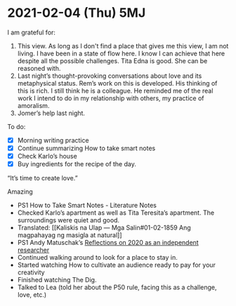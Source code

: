 # 2021-02-04 (Thu) 5MJ

I am grateful for:

1. This view. As long as I don't find a place that gives me this view, I am not living. I have been in a state of flow here. I know I can achieve that here despite all the possible challenges. Tita Edna is good. She can be reasoned with.
2. Last night’s thought-provoking conversations about love and its metaphysical status. Rem’s work on this is developed. His thinking of this is rich. I still think he is a colleague. He reminded me of the real work I intend to do in my relationship with others, my practice of amoralism.
3. Jomer’s help last night.

To do:

- [x] Morning writing practice
- [x] Continue summarizing How to take smart notes
- [x] Check Karlo’s house
- [x] Buy ingredients for the recipe of the day.

“It’s time to create love.”

Amazing

- PS1 How to Take Smart Notes - Literature Notes
- Checked Karlo’s apartment as well as Tita Teresita’s apartment. The surroundings were quiet and good.
- Translated: [[Kaliskis na Ulap — Mga Salin#01-02-1859 Ang magpahayag ng masigla at natural]]
- PS1 Andy Matuschak’s [Reflections on 2020 as an independent researcher](https://andymatuschak.org/2020/)
- Continued walking around to look for a place to stay in.
- Started watching How to cultivate an audience ready to pay for your creativity
- Finished watching The Dig.
- Talked to Lea (told her about the P50 rule, facing this as a challenge, love, etc.)

